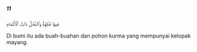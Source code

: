 ##### 11

<span class="ayah">فِيهَا فَٰكِهَةٌۭ وَٱلنَّخْلُ ذَاتُ ٱلْأَكْمَامِ</span>

<span class="ayah_translation">Di bumi itu ada buah-buahan dan pohon kurma yang mempunyai kelopak mayang.</span>
